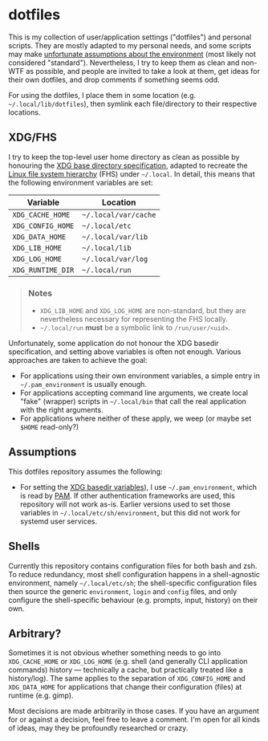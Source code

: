 dotfiles
========

This is my collection of user/application settings ("dotfiles") and personal
scripts. They are mostly adapted to my personal needs, and some scripts may make
[unfortunate assumptions about the environment](#assumptions) (most likely not
considered "standard"). Nevertheless, I try to keep them as clean and non-WTF as
possible, and people are invited to take a look at them, get ideas for their own
dotfiles, and drop comments if something seems odd.

For using the dotfiles, I place them in some location (e.g.
`~/.local/lib/dotfiles`), then symlink each file/directory to their respective
locations.


XDG/FHS
-------

I try to keep the top-level user home directory as clean as possible by
honouring the [XDG base directory
specification](https://specifications.freedesktop.org/basedir-spec/latest/index.html),
adapted to recreate the [Linux file system
hierarchy](http://linux.die.net/man/7/hier) (FHS) under `~/.local`. In detail,
this means that the following environment variables are set:

| Variable          | Location             |
| ----------------- | -------------------- |
| `XDG_CACHE_HOME`  | `~/.local/var/cache` |
| `XDG_CONFIG_HOME` | `~/.local/etc`       |
| `XDG_DATA_HOME`   | `~/.local/var/lib`   |
| `XDG_LIB_HOME`    | `~/.local/lib`       |
| `XDG_LOG_HOME`    | `~/.local/var/log`   |
| `XDG_RUNTIME_DIR` | `~/.local/run`       |

> ### Notes
> * `XDG_LIB_HOME` and `XDG_LOG_HOME` are non-standard, but they are
>   nevertheless necessary for representing the FHS locally.
> * `~/.local/run` **must** be a symbolic link to `/run/user/<uid>`.

Unfortunately, some application do not honour the XDG basedir specification, and
setting above variables is often not enough. Various approaches are taken to
achieve the goal:

* For applications using their own environment variables, a simple entry in
  `~/.pam_environment` is usually enough.
* For applications accepting command line arguments, we create local "fake"
  (wrapper) scripts in `~/.local/bin` that call the real application with the
  right arguments.
* For applications where neither of these apply, we weep (or maybe set `$HOME`
  read-only?)


Assumptions
-----------

This dotfiles repository assumes the following:

* For setting the [XDG basedir variables](#xdgfhs)), I use `~/.pam_environment`,
  which is read by [PAM](https://wiki.archlinux.org/index.php/PAM). If other
  authentication frameworks are used, this repository will not work as-is.
  Earlier versions used to set those variables in `~/.local/etc/sh/environment`,
  but this did not work for systemd user services.


Shells
------

Currently this repository contains configuration files for both bash and zsh. To
reduce redundancy, most shell configuration happens in a shell-agnostic
environment, namely `~/.local/etc/sh`; the shell-specific configuration files
then source the generic `environment`, `login` and `config` files, and only
configure the shell-specific behaviour (e.g. prompts, input, history) on their
own.


Arbitrary?
----------

Sometimes it is not obvious whether something needs to go into `XDG_CACHE_HOME`
or `XDG_LOG_HOME` (e.g. shell (and generally CLI application commands) history
&mdash; technically a cache, but practically treated like a history/log). The
same applies to the separation of `XDG_CONFIG_HOME` and `XDG_DATA_HOME` for
applications that change their configuration (files) at runtime (e.g. gimp).

Most decisions are made arbitrarily in those cases. If you have an argument for
or against a decision, feel free to leave a comment. I'm open for all kinds of
ideas, may they be profoundly researched or crazy.
